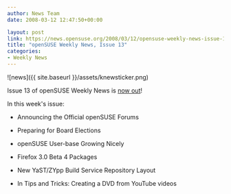 ```yaml
---
author: News Team
date: 2008-03-12 12:47:50+00:00

layout: post
link: https://news.opensuse.org/2008/03/12/opensuse-weekly-news-issue-13/
title: "openSUSE Weekly News, Issue 13"
categories:
- Weekly News
---
```



![news]({{ site.baseurl }}/assets/knewsticker.png)

Issue 13 of openSUSE Weekly News is [now out](http://en.opensuse.org/OpenSUSE_Weekly_News/13)!

In this week's issue:



	
  * Announcing the Official openSUSE Forums


	
  * Preparing for Board Elections


	
  * openSUSE User-base Growing Nicely


	
  * Firefox 3.0 Beta 4 Packages


	
  * New YaST/ZYpp Build Service Repository Layout


	
  * In Tips and Tricks: Creating a DVD from YouTube videos



		
